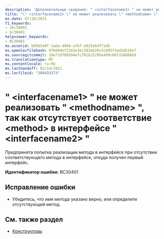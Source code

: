 ```yaml
---
description: 'Дополнительные сведения: " <interfacename1> " не может реализовать " <methodname> ", так как отсутствует соответствие <method> в интерфейсе " <interfacename2> "'
title: "\" <interfacename1> \" не может реализовать \" <methodname> \", так как отсутствует соответствие <method> в интерфейсе \" <interfacename2> \""
ms.date: 07/20/2015
f1_keywords:
- vbc30401
- bc30401
helpviewer_keywords:
- BC30401
ms.assetid: b8565a0f-1a6a-4904-a7bf-e815e64ffa36
ms.openlocfilehash: 97b69def1342e3ec283eb26c5cb95f3ad2db10ef
ms.sourcegitcommit: 10e719780594efc781b15295e499c66f316068b8
ms.translationtype: MT
ms.contentlocale: ru-RU
ms.lasthandoff: 02/14/2021
ms.locfileid: "100433373"
---
```

# <a name="interfacename1-cannot-implement-methodname-because-there-is-no-matching-method-on-interface-interfacename2"></a>" \<interfacename1> " не может реализовать " \<methodname> ", так как отсутствует соответствие \<method> в интерфейсе " \<interfacename2> "

Предпринята попытка реализации метода в интерфейсе при отсутствии соответствующего метода в интерфейсе, откуда получен первый интерфейс.  
  
 **Идентификатор ошибки:** BC30401  
  
## <a name="to-correct-this-error"></a>Исправление ошибки  
  
- Убедитесь, что имя метода указано верно, или определите отсутствующий метод.  
  
## <a name="see-also"></a>См. также раздел

- [Конструкторы](../programming-guide/concepts/object-oriented-programming.md#constructors)
